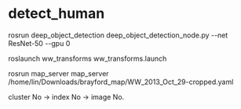 # detect_human

rosrun deep_object_detection deep_object_detection_node.py --net ResNet-50 --gpu 0

roslaunch ww_transforms ww_transforms.launch

rosrun map_server map_server /home/lin/Downloads/brayford_map/WW_2013_Oct_29-cropped.yaml

cluster No -> index No -> image No.
